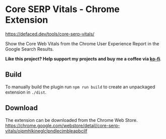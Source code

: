# Core SERP Vitals - Chrome Extension
https://defaced.dev/tools/core-serp-vitals/

Show the Core Web Vitals from the Chrome User Experience Report in the Google Search Results.

**Like this project? Help support my projects and buy me a coffee via [ko-fi](https://ko-fi.com/defaced)**.

## Build

To manually build the plugin run `npm run build` to create an unpackaged extension in `./dist`.

## Download

The extension can be downloaded from the Chrome Web Store.
https://chrome.google.com/webstore/detail/core-serp-vitals/oipmhlkineglclpndlecjmbleapbcilf



